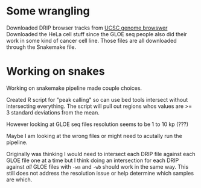 # Some wrangling

Downloaded DRIP browser tracks from 
[UCSC genome browswer](http://genome.ucsc.edu/s/fredericchedinlab/hg19_DRIP_correlation)
Downloaded the HeLa cell stuff since the GLOE seq people also did
their work in some kind of cancer cell line. Those files are all downloaded
through the Snakemake file. 

# Working on snakes

Working on snakemake pipeline made couple choices.

Created R script for "peak calling" so can use bed tools intersect without
intersecting everything. The script will pull out regions whos values are
\>= 3 standard deviations from the mean. 

However looking at GLOE seq files resolution seems to be 1 to 10 kp (???)

Maybe I am looking at the wrong files or might need to acutally run the
pipeline.

Originally was thinking I would need to intersect each DRIP file against
each GLOE file one at a time but I think doing an intersection for each
DRIP against *all* GLOE files with `-wa` and `-wb` should work in the same
way. This still does not address the resolution issue or help determine
which samples are which.



